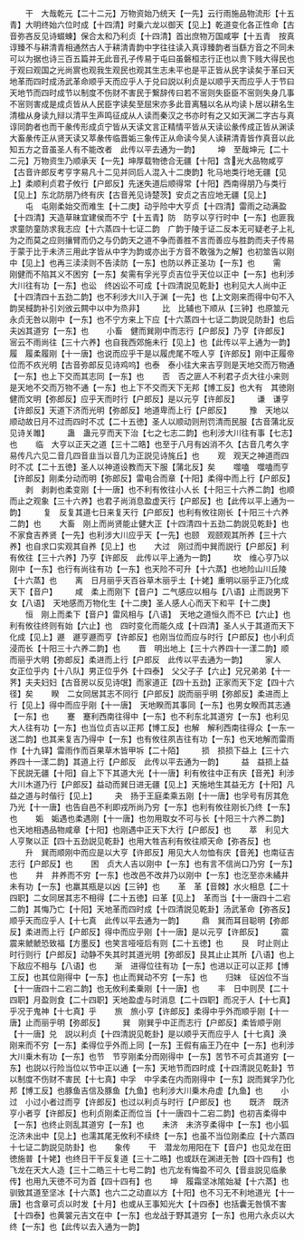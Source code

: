 <!-- { "loadSidebar": true } -->
　　干　大哉乾元【二十二元】万物资始乃统天【一先】云行雨施品物流形【十五青】大明终始六位时成【十四清】时乗六龙以御天【见上】乾道变化各正性命【古音弥吝反见诗蝃蝀】保合太和乃利贞【十四清】首出庶物万国咸寕【十五青　按真谆臻不与耕清青相通然古人于耕清青韵中字往往读入真谆臻韵者当繇方音之不同未可以为据也诗三百五篇并无此音孔子传易于屯曰虽磐桓志行正也以贵下贱大得民也于观曰观国之光尚賔也观我生观民也观其生志未平也是平正皆从民字读矣于革曰天地革而四时成汤武革命顺乎天而应乎人于兑曰説以利贞是以顺乎天而应乎人于节曰天地节而四时成节以制度不伤财不害民于繋辞传曰若不宻则失臣臣不宻则失身几事不宻则害成是成贞皆从人民臣字读矣至屈宋亦多此音离騒以名从均读卜居以耕名生清楹从身读九辩以清平生声鸣征成从人读而秦汉之书亦时有之又如天渊二字古与真谆同韵者也而干彖传形成贞宁皆从天读文言正精情平皆从天读讼彖传成正皆从渊读大畜彖传正从贤天读又萃彖传临晋姤三象传正从命读今吴人读耕清青皆作真音以此知五方之音虽圣人有不能改者　此传以平去通为一韵】
　　坤　至哉坤元【二十二元】万物资生乃顺承天【一先】坤厚载物徳合无疆【十阳】含光大品物咸亨【古音许郎反考亨字易凡十二见并同后人混入十二庚韵】牝马地类行地无疆【见上】柔顺利贞君子攸行【户郎反】先迷失道后顺得常【十阳】西南得朋乃与类行【见上】东北防朋乃终有庆【古音羌见诗楚茨】安贞之吉应地无疆【见上】
　　屯　屯刚柔始交而难生【十二庚】动乎险中大亨贞【十四清】雷雨之动满盈【十四清】天造草昧宜建侯而不宁【十五青】防　防亨以亨行时中【一东】也匪我求童防童防求我志应【十六蒸四十七证二韵　广韵于陵于证二反本无可疑老子上礼为之而莫之应则攘臂而仍之与仍韵天之道不争而善胜不言而善应与胜韵而夫子传易于蒙于比于未济三用此字皆从中字为韵或亦出于方音不敢强为之解】也初筮告以刚中【见上】也再三渎渎则不告渎防【一东】也防以养正圣功【一东】也
　　需　刚健而不陷其义不困穷【一东】矣需有孚光亨贞吉位乎天位以正中【一东】也利涉大川往有功【一东】也讼　终凶讼不可成【十四清説见乾卦】也利见大人尚中正【十四清四十五劲二韵】也不利涉大川入于渊【一先】也【上文刚来而得中句不入韵吴棫韵补引刘攽云闗中以中为烝非】
　　比　比辅也下顺从【三钟】也原筮元永贞无咎以刚中【一东】也不宁方来上下应【十六蒸四十七证二韵説见防卦】也后夫凶其道穷【一东】也
　　小畜　健而巽刚中而志行【户郎反】乃亨【许郎反】宻云不雨尚往【三十六养】也自我西郊施未行【见上】也【此传以平上通为一韵】履　履柔履刚【十一唐】也说而应乎干是以履虎尾不咥人亨【许郎反】刚中正履帝位而不疚光明【古音弥郎反见诗鸡呜】也泰　泰小往大来吉亨则是天地交而万物通【一东】也上下交而其志同【一东】也
　　否　否之匪人不利君子贞大往小来则是天地不交而万物不通【一东】也上下不交而天下无邦【博工反】也大有　其徳刚健而文明【弥郎反】应乎天而时行【户郎反】是以元亨【许郎反】
　　谦　谦亨【许郎反】天道下济而光明【弥郎反】地道卑而上行【户郎反】
　　豫　天地以顺动故日月不过而四时不忒【二十五徳】圣人以顺动则刑罚清而民服【古音蒲北反见诗关雎】
　　蛊　蛊元亨而天下治【七之七志二韵】也利涉大川往有事【七志】也
　　临　大亨以正天之道【三十二晧】也至于八月有凶消不久【古音几考久字易传凡六见二音几四音韭当以音几为正説见诗旄丘】也
　　观　观天之神道而四时不忒【二十五徳】圣人以神道设教而天下服【蒲北反】矣
　　噬嗑　噬嗑而亨【许郎反】刚柔分动而明【弥郎反】雷电合而章【十阳】柔得中而上行【户郎反】
　　剥　剥剥也柔变刚【十一唐】也不利有攸往小人长【十阳三十六养二韵】也顺而止之观象【三十六养】也君子尚消息盈虚天行【户郎反】也【此传以平上通为一韵】
　　复　反复其道七日来复天行【户郎反】也利有攸往刚长【十阳三十六养二韵】也
　　大畜　刚上而尚贤能止健大正【十四清四十五劲二韵説见乾卦】也不家食吉养贤【一先】也利涉大川应乎天【一先】也颐　观颐观其所养【三十六养】也自求口实观其自养【见上】也
　　大过　刚过而中巽而説行【户郎反】利有攸往【三十六养】乃亨【许郎反　此传以平上通为一韵】
　　坎　维心亨乃以刚中【一东】也行有尚往有功【一东】也天险不可升【十六蒸】也地险山川丘陵【十六蒸】也
　　离　日月丽乎天百谷草木丽乎土【十姥】重明以丽乎正乃化成天下【音户】
　　咸　柔上而刚下【音户】二气感应以相与【八语】止而説男下女【八语】　天地感而万物化生【十二庚】圣人感人心而天下和平【十二庚】
　　恒　刚上而柔下【音户】雷风相与【八语】　天地之道恒久而不已【六止】也利有攸往终则有始【六止】也　四时变化而能久成【十四清】圣人乆于其道而天下化成【见上】遯　遯亨遯而亨【许郎反】也刚当位而应与时行【户郎反】也小利贞浸而长【十阳三十六养二韵】也
　　晋　明出地上【三十六养四十一漾二韵】顺而丽乎大明【弥郎反】柔进而上行【户郎反　此传以平去通为一韵】
　　家人　女正位乎内【十八队】男正位乎外【十四泰】　父父子子【六止】兄兄弟弟【十一荠】夫夫妇妇【古音房以反见诗氓】而家道正【四十五劲】正家而天下定【四十六径】矣
　　睽　二女同居其志不同行【户郎反】説而丽乎明【弥郎反】柔进而上行【见上】得中而应乎刚【十一唐】　天地睽而其事同【一东】也男女睽而其志通【一东】也
　　蹇　蹇利西南往得中【一东】也不利东北其道穷【一东】也利见大人往有功【一东】也当位贞吉以正邦【博工反】也解　解利西南往得众【一东一送二韵】也其来复吉乃得中【一东】也有攸往夙吉往有功【一东】也天地解而雷雨作【十九铎】雷雨作而百果草木皆甲坼【二十陌】
　　损　损损下益上【三十六养四十一漾二韵】其道上行【户郎反　此传以平去通为一韵】
　　益　益损上益下民説无疆【十阳】自上下下其道大光【十一唐】利有攸往中正有庆【音羌】利涉大川木道乃行【户郎反】益动而巽日进无疆【见上】天施地生其益无方【十阳】凡益之道与时偕行【见上】
　　夬　扬于王庭柔乘五刚【十一唐】也孚号有厉其危乃光【十一唐】也告自邑不利即戎所尚乃穷【一东】也利有攸往刚长乃终【一东】也
　　姤　姤遇也柔遇刚【十一唐】也勿用取女不可与长【十阳三十六养二韵】也天地相遇品物咸章【十阳】也刚遇中正天下大行【户郎反】也
　　萃　利见大人亨聚以正【四十五劲説见乾卦】也用大牲吉利有攸往顺天命【弥吝反】也
　　升　巽而顺刚中而应是以大亨【许郎反】用见大人勿恤有庆【音羌】也南征吉志行【户郎反】也
　　困　贞大人吉以刚中【一东】也有言不信尚口乃穷【一东】也
　　井　井养而不穷【一东】也改邑不改井乃以刚中【一东】也汔至亦未繘井未有功【一东】也羸其瓶是以凶【三钟】也
　　革　革【音棘】水火相息【二十四职】二女同居其志不相得【二十五徳】曰革【见上】　革而当【十一唐四十二宕二韵】其悔乃亡【十阳】天地革而四时成【十四清説见乾卦】汤武革命【弥吝反】顺乎天而应乎人【十七真　此传以平去通为一韵】
　　鼎　巽而耳目聪明【弥郎反】柔进而上行【户郎反】得中而应乎刚【十一唐】是以元亨【许郎反】
　　震　震来虩虩恐致福【方墨反】也笑言哑哑后有则【二十五徳】也
　　艮　时止则止时行则行【户郎反】动静不失其时其道光明【弥郎反】艮其止止其所【八语】也上下敌应不相与【八语】也
　　渐　进得位往有功【一东】也进以正可以正邦【博工反】也其位刚得中【一东】也止而巽动不穷【一东】也
　　归妹　征凶位不当【十一唐四十二宕二韵】也无攸利柔乗刚【十一唐】也
　　丰　日中则昃【二十四职】月盈则食【二十四职】天地盈虚与时消息【二十四职】而况于人【十七真】乎况于鬼神【十七真】乎
　　旅　旅小亨【许郎反】柔得中乎外而顺乎刚【十一唐】止而丽乎明【弥郎反】
　　巽　刚巽乎中正而志行【户郎反】柔皆顺乎刚【十一唐】兑　説以利贞【十四清説见乾卦】是以顺乎天而应乎人【十七真】涣　刚来而不穷【一东】柔得位乎外而上同【一东】王假有庙王乃在中【一东】也利涉大川乗木有功【一东】也节　节亨刚柔分而刚得中【一东】苦节不可贞其道穷【一东】也説以行险当位以节中正以通【一东】天地节而四时成【十四清説见乾卦】节以制度不伤财不害民【十七真】中孚　中孚柔在内而刚得中【一东】説而巽孚乃化邦【博工反】也豚鱼吉信及豚鱼【九鱼】也利涉大川乗木舟虚【九鱼】也
　　小过　小过小者过而亨【许郎反】也过以利贞与时行【户郎反】也
　　既济　既济亨小者亨【许郎反】也利贞刚柔正而位当【十一唐四十二宕二韵】也初吉柔得中【一东】也终止则乱其道穷【一东】也
　　未济　未济亨柔得中【一东】也小狐汔济未出中【见上】也濡其尾无攸利不续终【一东】也虽不当位刚柔应【十六蒸四十七证二韵説见防卦】也
　　象传
　　干　潜龙勿用阳在下【音户】也见龙在田徳施普【十姥】也终日干干反复道【三十二晧】也或跃在渊进无咎【四十四有】也飞龙在天大人造【三十二皓三十七号二韵】也亢龙有悔盈不可久【音韭説见临彖传】也用九天徳不可为首【四十四有】也
　　坤　履霜坚冰隂始凝【十六蒸】也驯致其道至坚冰【十六蒸】也六二之动直以方【十阳】也不习无不利地道光【十一唐】也含章可贞以时发【十月】也或从王事知光大【十四泰】也括囊无咎慎不害【十四泰】也黄裳元吉文在中【一东】也龙战于野其道穷【一东】也用六永贞以大终【一东】也【此传以去入通为一韵】
